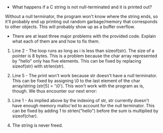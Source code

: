 - What happens if a C string is not null-terminated and it is printed out?

Without a null terminator, the program won't know where the string ends, so it'll probably end up printing out random garbage/memory that corresponds to other objects. This will probably show up as a buffer overflow.

- There are at least three major problems with the provided code. Explain what each of them are and how to fix them.

1. Line 2 - The loop runs as long as i is less than sizeof(str). The size of a pointer is 8 bytes. This is a problem because the char array represented by "hello" only has five elements. This can be fixed by replacing sizeof(str) with strlen(str).

2. Line 5 - The print won't work because str doesn't have a null terminator. This can be fixed by assigning \0 to the last element of the char array/string (str[5] = '\0'). This won't work with the program as is, though. We thus encounter our next error:

3. Line 1 - As implied above by the indexing of str, str currently doesn't have enough memory malloc'ed to account for the null terminator. This can be fixed by adding 1 to strlen("hello") before the sum is multiplied by sizeof(char).

4. The string is never freed.